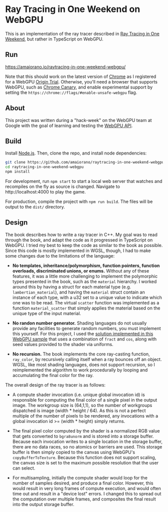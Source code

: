 # Ray Tracing in One Weekend on WebGPU

This is an implementation of the ray tracer described in [Ray Tracing in One Weekend](https://raytracing.github.io/books/RayTracingInOneWeekend.html), but rather in TypeScript on WebGPU.

## Run

https://amaiorano.io/raytracing-in-one-weekend-webgpu/

Note that this should work on the latest version of [Chrome](https://www.google.com/intl/en_us/chrome/) as I registered for a WebGPU [Origin Trial](https://developer.chrome.com/origintrials). Otherwise, you'll need a browser that supports WebGPU, such as [Chrome Canary](https://www.google.com/intl/en_ca/chrome/canary/), and enable experimental support by setting the `https://chrome://flags/#enable-unsafe-webgpu` flag.

## About

This project was written during a "hack-week" on the WebGPU team at Google with the goal of learning and testing the [WebGPU API](//webgpu.dev).

## Build

Install [Node.js](https://nodejs.org/en/). Then, 
clone the repo, and install node dependencies:

```bash
git clone https://github.com/amaiorano/raytracing-in-one-weekend-webgpu.git
cd raytracing-in-one-weekend-webgpu
npm install
```

For development, run `npm start` to start a local web server that watches and recompiles on the fly as source is changed. Navigate to http://localhost:4000 to play the game.

For production, compile the project with `npm run build`. The files will be output to the `dist/` directory.

## Design

The book describes how to write a ray tracer in C++. My goal was to read through the book, and adapt the code as it progressed in TypeScript on WebGPU. I tried my best to keep the code as similar to the book as possible. Since this code is mostly implemented in WGSL, though, I had to make some changes due to the limitations of the language:

* **No templates, inheritance/polymorphism, function pointers, function overloads, discriminated unions, or enums.** Without any of these features, it was a little more challenging to implement the polymorphic types presented in the book, such as the `material` hierarchy. I worked around this by having a struct for each material type (e.g. `lambertian_material`), and having the `material` struct contain an instance of each type, with a u32 set to a unique value to indicate which one was to be read. The virtual `scatter` function was implemented as a function `material_scatter` that simply applies the material based on the unique type of the input material.

* **No randon number generator.** Shading languages do not usually provide any facilities to generate random numbers, you must implement this yourself. For this project, I used the [solution implemented in this WebGPU sample](https://webgpu.github.io/webgpu-samples/samples/particles#./particle.wgsl) that uses a combination of `fract` and `cos`, along with seed values provided to the shader via uniforms.

* **No recursion.** The book implements the core ray-casting function, `ray_color`, by recursively calling itself when a ray bounces off an object. WGSL, like most shading languages, does not support recursion, so I reimplemented the algorithm to work procedurally by looping and accumulating the final color for the ray.

The overall design of the ray tracer is as follows:

* A compute shader invocation (i.e. unique global invocation id) is responsible for computing the final color of a single pixel in the output image. The workgroup size is (64,1,1), so the number of workgroups dispatched is image (width * height / 64). As this is not a perfect multiple of the number of pixels to be rendered, any invocations with a global invocation id >= (width * height) simply returns.

* The final pixel color computed by the shader is a normalized RGB value that gets converted to `bgra8unorm` and is stored into a storage buffer. Because each invocation writes to a single location in the storage buffer, there are no data races, so no atomics or barriers are used. This storage buffer is then simply copied to the canvas using WebGPU's `copyBufferToTexture`. Because this function does not support scaling, the canvas size is set to the maximum possible resolution that the user can select.

* For multisampling, initially the compute shader would loop for the number of samples desired, and produce a final color. However, this would result in very long frames of compute execution, and would often time out and result in a "device lost" errors. I changed this to spread out the computation over multiple frames, and composites the final result into the output storage buffer. 
